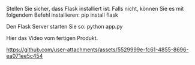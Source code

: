 Stellen Sie sicher, dass Flask installiert ist. Falls nicht, können Sie es mit folgendem Befehl installieren:
pip install flask

Den Flask Server starten Sie so:
python app.py

Hier das Video vom fertigen Produkt.



https://github.com/user-attachments/assets/5529999e-fc61-4855-8696-ea071ee5c454

